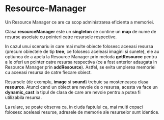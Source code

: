 # Resource-Manager
Un Resource Manager ce are ca scop administrarea eficienta a memoriei. 

Clasa **resourceManager** este un **singleton** ce contine un **map** de nume de resurse asociate cu pointeri catre resursele respective. 

In cazul unui scenariu in care mai multe obiecte folosesc aceeasi resursa (precum obiectele de tip **tree**, ce folosesc aceleasi imagini si sunete), ele au optiunea de a apela la Resource Manager prin metoda **getResource** pentru a le oferi un pointer catre resursa respectiva (ce a fost anterior adaugata in Resource Manager prin **addResource**). Astfel, se evita umplerea memoriei cu aceeasi resursa de catre fiecare obiect.

Resursele (de exemplu, **image** si **sound**) trebuie sa mosteneasca clasa **resource**. Atunci cand un obiect are nevoie de o resursa, acesta va face un **dynamic_cast** la tipul de clasa de care are nevoie pentru a putea fi utilizabila resursa.

La rulare, se poate observa ca, in ciuda faptului ca, mai multi copaci folosesc aceleasi resurse, adresele de memorie ale resurselor sunt identice.
